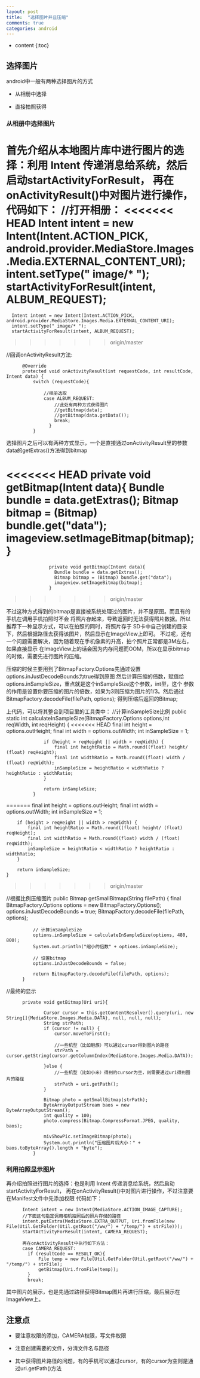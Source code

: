 ```yaml
---
layout: post
title:  "选择图片并且压缩"
comments: true
categories: android
---
```


* content
{:toc}

## 选择图片

android中一般有两种选择图片的方式

* 从相册中选择

* 直接拍照获得

### 从相册中选择图片

首先介绍从本地图片库中进行图片的选择：利用 Intent 传递消息给系统，然后启动startActivityForResult，
再在onActivityResult()中对图片进行操作，代码如下：
//打开相册：
<<<<<<< HEAD
          Intent intent = new Intent(Intent.ACTION_PICK, android.provider.MediaStore.Images.Media.EXTERNAL_CONTENT_URI);
          intent.setType(" image/* ");
          startActivityForResult(intent, ALBUM_REQUEST);
=======
      Intent intent = new Intent(Intent.ACTION_PICK, android.provider.MediaStore.Images.Media.EXTERNAL_CONTENT_URI);
      intent.setType(" image/* ");
      startActivityForResult(intent, ALBUM_REQUEST);
>>>>>>> origin/master

//回调onActivityResult方法:

          @Override
          protected void onActivityResult(int requestCode, int resultCode, Intent data) {
              switch (requestCode){

                  //相册选取
                  case ALBUM_REQUEST:
                      //此处有两种方式获得图片
                      //getBitmap(data);
                      //getBitmap(data.getData());
                      break;
                    }
              }

选择图片之后可以有两种方式显示，一个是直接通过onActivityResult里的参数data的getExtras()方法得到bitmap

<<<<<<< HEAD
          private void getBitmap(Intent data){
            Bundle bundle = data.getExtras();
            Bitmap bitmap = (Bitmap) bundle.get("data");
            imageview.setImageBitmap(bitmap);
          }
=======
                    private void getBitmap(Intent data){
                      Bundle bundle = data.getExtras();
                      Bitmap bitmap = (Bitmap) bundle.get("data");
                      imageview.setImageBitmap(bitmap);
                    }
>>>>>>> origin/master

不过这种方式得到的bitmap是直接被系统处理过的图片，并不是原图。而且有的手机在调用手机拍照时不会
将照片存起来，导致返回时无法获得照片数据。所以推荐下一种显示方式，可以在拍照的同时，将照片存于
SD卡中自己创建的目录下，然后根据路径去获得该图片，然后显示在ImageView上即可。
不过呢，还有一个问题需要解决，因为随着现在手机像素的升高，拍个照片正常都是3M左右，如果直接显示
在ImageView上的话会因为内存问题而OOM，所以在显示bitmap的时候，需要先进行图片的压缩。

压缩的时候主要用到了BitmapFactory.Options先通过设置options.inJustDecodeBounds为true得到原图
然后计算压缩的倍数，赋值给options.inSampleSize，重点就是这个inSampleSize这个参数，int型，这个
参数的作用是设置你要压缩的图片的倍数，如果为3则压缩为图片的1/3。然后通过BitmapFactory.decodeFile(filePath, options);
得到压缩后返回的Bitmap;

上代码，可以将其整合到项目里的工具类中：
//计算inSampleSize比例
          public static int calculateInSampleSize(BitmapFactory.Options options,int reqWidth, int reqHeight) {
<<<<<<< HEAD
                  final int height = options.outHeight;
                  final int width = options.outWidth;
                  int inSampleSize = 1;

                  if (height > reqHeight || width > reqWidth) {
                      final int heightRatio = Math.round((float) height/ (float) reqHeight);
                      final int widthRatio = Math.round((float) width / (float) reqWidth);
                      inSampleSize = heightRatio < widthRatio ? heightRatio : widthRatio;
                  }

                  return inSampleSize;
              }
=======
                final int height = options.outHeight;
                final int width = options.outWidth;
                int inSampleSize = 1;

        if (height > reqHeight || width > reqWidth) {
            final int heightRatio = Math.round((float) height/ (float) reqHeight);
            final int widthRatio = Math.round((float) width / (float) reqWidth);
            inSampleSize = heightRatio < widthRatio ? heightRatio : widthRatio;
        }

        return inSampleSize;
    }
>>>>>>> origin/master

//根据比例压缩图片
          public Bitmap getSmallBitmap(String filePath) {
              final BitmapFactory.Options options = new BitmapFactory.Options();
              options.inJustDecodeBounds = true;
              BitmapFactory.decodeFile(filePath, options);

              // 计算inSampleSize
              options.inSampleSize = calculateInSampleSize(options, 480, 800);
              System.out.println("缩小的倍数" + options.inSampleSize);

              // 设置bitmap
              options.inJustDecodeBounds = false;

              return BitmapFactory.decodeFile(filePath, options);
          }    


//最终的显示

          private void getBitmap(Uri uri){

                  Cursor cursor = this.getContentResolver().query(uri, new String[]{MediaStore.Images.Media.DATA}, null, null, null);
                  String strPath;
                  if (cursor != null) {
                      cursor.moveToFirst();

                      //一些机型（比如魅族）可以通过cursor得到图片的路径
                      strPath = cursor.getString(cursor.getColumnIndex(MediaStore.Images.Media.DATA));

                  }else {
                      //一些机型（比如小米）得到的cursor为空，则需要通过uri得到图片的路径
                      strPath = uri.getPath();
                  }

                  Bitmap photo = getSmallBitmap(strPath);
                  ByteArrayOutputStream baos = new ByteArrayOutputStream();
                  int quality = 100;
                  photo.compress(Bitmap.CompressFormat.JPEG, quality, baos);

                  mivShowPic.setImageBitmap(photo);
                  System.out.println("压缩图片后大小：" + baos.toByteArray().length + "byte");
              }

### 利用拍照显示图片
再介绍拍照进行图片的选择：也是利用 Intent 传递消息给系统，然后启动startActivityForResult，
再在onActivityResult()中对图片进行操作，不过注意要在Manifest文件中先添加权限<uses-permission android:name="android.permission.CAMERA" />
代码如下：

          Intent intent = new Intent(MediaStore.ACTION_IMAGE_CAPTURE);
          //下面这句指定调用相机拍照后的照片存储的路径
          intent.putExtra(MediaStore.EXTRA_OUTPUT, Uri.fromFile(new File(Util.GetFolder(Util.getRoot("/ww/") + "/temp/") + strFile)));
          startActivityForResult(intent, CAMERA_REQUEST);

          再在onActivityResult中执行如下方法：
          case CAMERA_REQUEST:
            if (resultCode == RESULT_OK){
                File temp = new File(Util.GetFolder(Util.getRoot("/ww/") + "/temp/") + strFile);
                getBitmap(Uri.fromFile(temp));
            }
            break;

其中图片的展示，也是先通过路径获得Bitmap图片再进行压缩，最后展示在ImageView上。



## 注意点

* 要注意权限的添加，CAMERA权限，写文件权限

* 注意创建需要的文件，分清文件名与路径

* 其中获得图片路径的问题，有的手机可以通过cursor，有的cursor为空则是通过uri.getPath()方法
